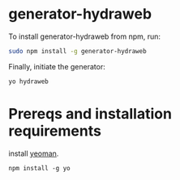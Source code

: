 # generator-hydraweb

To install generator-hydraweb from npm, run:

```bash
sudo npm install -g generator-hydraweb
```

Finally, initiate the generator:

```bash
yo hydraweb
```


Prereqs and installation requirements
=====================================

install [yeoman](http://yeoman.io/).
```shell
npm install -g yo
```
 
